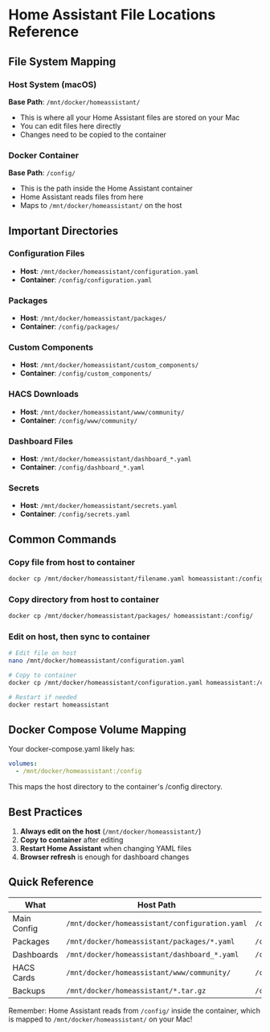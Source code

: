 # Home Assistant File Locations Reference

## File System Mapping

### Host System (macOS)
**Base Path**: `/mnt/docker/homeassistant/`
- This is where all your Home Assistant files are stored on your Mac
- You can edit files here directly
- Changes need to be copied to the container

### Docker Container
**Base Path**: `/config/`
- This is the path inside the Home Assistant container
- Home Assistant reads files from here
- Maps to `/mnt/docker/homeassistant/` on the host

## Important Directories

### Configuration Files
- **Host**: `/mnt/docker/homeassistant/configuration.yaml`
- **Container**: `/config/configuration.yaml`

### Packages
- **Host**: `/mnt/docker/homeassistant/packages/`
- **Container**: `/config/packages/`

### Custom Components
- **Host**: `/mnt/docker/homeassistant/custom_components/`
- **Container**: `/config/custom_components/`

### HACS Downloads
- **Host**: `/mnt/docker/homeassistant/www/community/`
- **Container**: `/config/www/community/`

### Dashboard Files
- **Host**: `/mnt/docker/homeassistant/dashboard_*.yaml`
- **Container**: `/config/dashboard_*.yaml`

### Secrets
- **Host**: `/mnt/docker/homeassistant/secrets.yaml`
- **Container**: `/config/secrets.yaml`

## Common Commands

### Copy file from host to container
```bash
docker cp /mnt/docker/homeassistant/filename.yaml homeassistant:/config/
```

### Copy directory from host to container
```bash
docker cp /mnt/docker/homeassistant/packages/ homeassistant:/config/
```

### Edit on host, then sync to container
```bash
# Edit file on host
nano /mnt/docker/homeassistant/configuration.yaml

# Copy to container
docker cp /mnt/docker/homeassistant/configuration.yaml homeassistant:/config/

# Restart if needed
docker restart homeassistant
```

## Docker Compose Volume Mapping
Your docker-compose.yaml likely has:
```yaml
volumes:
  - /mnt/docker/homeassistant:/config
```

This maps the host directory to the container's /config directory.

## Best Practices

1. **Always edit on the host** (`/mnt/docker/homeassistant/`)
2. **Copy to container** after editing
3. **Restart Home Assistant** when changing YAML files
4. **Browser refresh** is enough for dashboard changes

## Quick Reference

| What | Host Path | Container Path |
|------|-----------|----------------|
| Main Config | `/mnt/docker/homeassistant/configuration.yaml` | `/config/configuration.yaml` |
| Packages | `/mnt/docker/homeassistant/packages/*.yaml` | `/config/packages/*.yaml` |
| Dashboards | `/mnt/docker/homeassistant/dashboard_*.yaml` | `/config/dashboard_*.yaml` |
| HACS Cards | `/mnt/docker/homeassistant/www/community/` | `/config/www/community/` |
| Backups | `/mnt/docker/homeassistant/*.tar.gz` | `/config/*.tar.gz` |

Remember: Home Assistant reads from `/config/` inside the container, which is mapped to `/mnt/docker/homeassistant/` on your Mac!